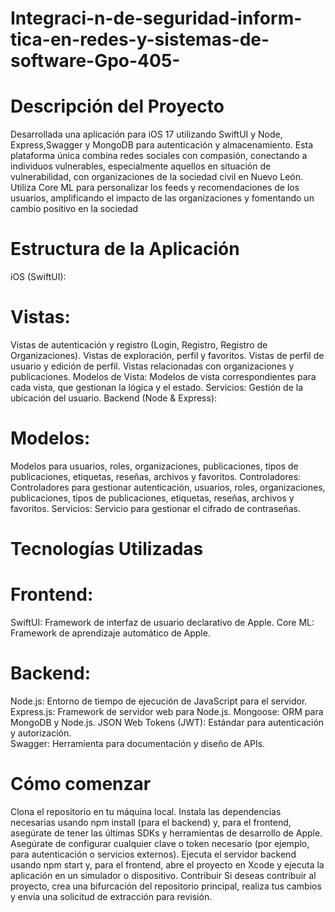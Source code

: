 # Integraci-n-de-seguridad-inform-tica-en-redes-y-sistemas-de-software-Gpo-405-

# Descripción del Proyecto
Desarrollada una aplicación para iOS 17 utilizando SwiftUI y Node, Express,Swagger y MongoDB para autenticación y almacenamiento. Esta plataforma única combina redes sociales con compasión, conectando a individuos vulnerables, especialmente aquellos en situación de vulnerabilidad, con organizaciones de la sociedad civil en Nuevo León. Utiliza Core ML para personalizar los feeds y recomendaciones de los usuarios, amplificando el impacto de las organizaciones y fomentando un cambio positivo en la sociedad 

# Estructura de la Aplicación
iOS (SwiftUI):

  # Vistas:
Vistas de autenticación y registro (Login, Registro, Registro de Organizaciones).
Vistas de exploración, perfil y favoritos.
Vistas de perfil de usuario y edición de perfil.
Vistas relacionadas con organizaciones y publicaciones.
Modelos de Vista:
Modelos de vista correspondientes para cada vista, que gestionan la lógica y el estado.
Servicios:
Gestión de la ubicación del usuario.
Backend (Node & Express):

# Modelos:
Modelos para usuarios, roles, organizaciones, publicaciones, tipos de publicaciones, etiquetas, reseñas, archivos y favoritos.
Controladores:
Controladores para gestionar autenticación, usuarios, roles, organizaciones, publicaciones, tipos de publicaciones, etiquetas, reseñas, archivos y favoritos.
Servicios:
Servicio para gestionar el cifrado de contraseñas.
# Tecnologías Utilizadas
# Frontend:
SwiftUI: Framework de interfaz de usuario declarativo de Apple.
Core ML: Framework de aprendizaje automático de Apple.
# Backend:
Node.js: Entorno de tiempo de ejecución de JavaScript para el servidor.
Express.js: Framework de servidor web para Node.js.
Mongoose: ORM para MongoDB y Node.js.
JSON Web Tokens (JWT): Estándar para autenticación y autorización.      
Swagger: Herramienta para documentación y diseño de APIs.

# Cómo comenzar
Clona el repositorio en tu máquina local.
Instala las dependencias necesarias usando npm install (para el backend) y, para el frontend, asegúrate de tener las últimas SDKs y herramientas de desarrollo de Apple.
Asegúrate de configurar cualquier clave o token necesario (por ejemplo, para autenticación o servicios externos).
Ejecuta el servidor backend usando npm start y, para el frontend, abre el proyecto en Xcode y ejecuta la aplicación en un simulador o dispositivo.
Contribuir
Si deseas contribuir al proyecto, crea una bifurcación del repositorio principal, realiza tus cambios y envía una solicitud de extracción para revisión.
